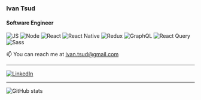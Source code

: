 
### Ivan Tsud
#### Software Engineer

![JS](https://img.shields.io/badge/-JS-%23F7E017)
![Node](https://img.shields.io/badge/-Node-3c873a)
![React](https://img.shields.io/badge/-React-61dbfb)
![React Native](https://img.shields.io/badge/-React%20Native-61dbfb)
![Redux](https://img.shields.io/badge/-Redux-764abc)
![GraphQL](https://img.shields.io/badge/-GraphQL-05e273)
![React Query](https://img.shields.io/badge/-React%20Query-%23f59e0b)
![Sass](https://img.shields.io/badge/-Sass-05e273)


📫 You can reach me at ivan.tsud@gmail.com

---

[![LinkedIn](https://content.linkedin.com/content/dam/me/business/en-us/amp/brand-site/v2/bg/LI-Bug.svg.original.svg)](https://www.linkedin.com/in/ivan-tsud-4a9b07b6/)

---
  
![GitHub stats](https://github-readme-stats.vercel.app/api?username=IvaTsu&show_icons=true&bg_color=0C0C91&text_color=05E273&title_color=05E273&border_color=05E273)
  
  

  
  

  
  

